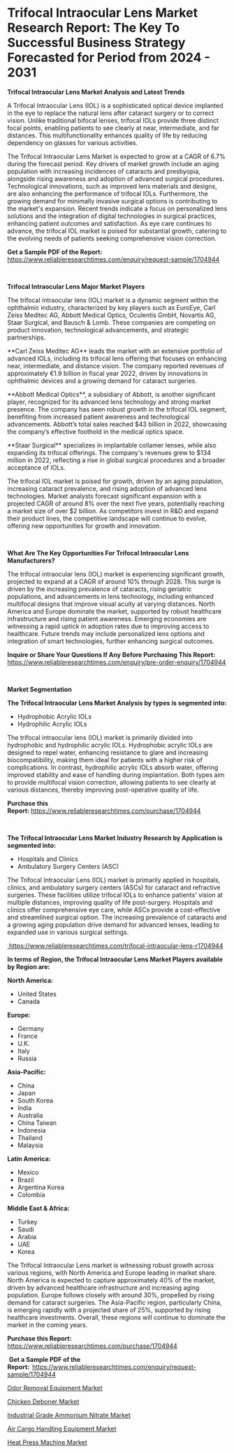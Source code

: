 <p><h1>Trifocal Intraocular Lens Market Research Report: The Key To Successful Business Strategy Forecasted for Period from 2024 - 2031</h1></p><p><strong>Trifocal Intraocular Lens Market Analysis and Latest Trends</strong></p>
<p><p>A Trifocal Intraocular Lens (IOL) is a sophisticated optical device implanted in the eye to replace the natural lens after cataract surgery or to correct vision. Unlike traditional bifocal lenses, trifocal IOLs provide three distinct focal points, enabling patients to see clearly at near, intermediate, and far distances. This multifunctionality enhances quality of life by reducing dependency on glasses for various activities.</p><p>The Trifocal Intraocular Lens Market is expected to grow at a CAGR of 6.7% during the forecast period. Key drivers of market growth include an aging population with increasing incidences of cataracts and presbyopia, alongside rising awareness and adoption of advanced surgical procedures. Technological innovations, such as improved lens materials and designs, are also enhancing the performance of trifocal IOLs. Furthermore, the growing demand for minimally invasive surgical options is contributing to the market's expansion. Recent trends indicate a focus on personalized lens solutions and the integration of digital technologies in surgical practices, enhancing patient outcomes and satisfaction. As eye care continues to advance, the trifocal IOL market is poised for substantial growth, catering to the evolving needs of patients seeking comprehensive vision correction.</p></p>
<p><strong>Get a Sample PDF of the Report:&nbsp;</strong> <a href="https://www.reliableresearchtimes.com/enquiry/request-sample/1704944?utm_campaign=1593&utm_medium=2&utm_source=Github&utm_content=ia&utm_term=21102024&utm_id=trifocal-intraocular-lens">https://www.reliableresearchtimes.com/enquiry/request-sample/1704944</a></p>
<p>&nbsp;</p>
<p><strong>Trifocal Intraocular Lens Major Market Players</strong></p>
<p><p>The trifocal intraocular lens (IOL) market is a dynamic segment within the ophthalmic industry, characterized by key players such as EuroEye, Carl Zeiss Meditec AG, Abbott Medical Optics, Oculentis GmbH, Novartis AG, Staar Surgical, and Bausch & Lomb. These companies are competing on product innovation, technological advancements, and strategic partnerships.</p><p>**Carl Zeiss Meditec AG** leads the market with an extensive portfolio of advanced IOLs, including its trifocal lens offering that focuses on enhancing near, intermediate, and distance vision. The company reported revenues of approximately €1.9 billion in fiscal year 2022, driven by innovations in ophthalmic devices and a growing demand for cataract surgeries.</p><p>**Abbott Medical Optics**, a subsidiary of Abbott, is another significant player, recognized for its advanced lens technology and strong market presence. The company has seen robust growth in the trifocal IOL segment, benefiting from increased patient awareness and technological advancements. Abbott’s total sales reached $43 billion in 2022, showcasing the company’s effective foothold in the medical optics space.</p><p>**Staar Surgical** specializes in implantable collamer lenses, while also expanding its trifocal offerings. The company's revenues grew to $134 million in 2022, reflecting a rise in global surgical procedures and a broader acceptance of IOLs.</p><p>The trifocal IOL market is poised for growth, driven by an aging population, increasing cataract prevalence, and rising adoption of advanced lens technologies. Market analysts forecast significant expansion with a projected CAGR of around 8% over the next five years, potentially reaching a market size of over $2 billion. As competitors invest in R&D and expand their product lines, the competitive landscape will continue to evolve, offering new opportunities for growth and innovation.</p></p>
<p>&nbsp;</p>
<p><strong>What Are The Key Opportunities For Trifocal Intraocular Lens Manufacturers?</strong></p>
<p><p>The trifocal intraocular lens (IOL) market is experiencing significant growth, projected to expand at a CAGR of around 10% through 2028. This surge is driven by the increasing prevalence of cataracts, rising geriatric populations, and advancements in lens technology, including enhanced multifocal designs that improve visual acuity at varying distances. North America and Europe dominate the market, supported by robust healthcare infrastructure and rising patient awareness. Emerging economies are witnessing a rapid uptick in adoption rates due to improving access to healthcare. Future trends may include personalized lens options and integration of smart technologies, further enhancing surgical outcomes.</p></p>
<p><strong>Inquire or Share Your Questions If Any Before Purchasing This Report:</strong> <a href="https://www.reliableresearchtimes.com/enquiry/pre-order-enquiry/1704944?utm_campaign=1593&utm_medium=2&utm_source=Github&utm_content=ia&utm_term=21102024&utm_id=trifocal-intraocular-lens">https://www.reliableresearchtimes.com/enquiry/pre-order-enquiry/1704944</a></p>
<p>&nbsp;</p>
<p><strong>Market Segmentation</strong></p>
<p><strong>The Trifocal Intraocular Lens Market Analysis by types is segmented into:</strong></p>
<p><ul><li>Hydrophobic Acrylic IOLs</li><li>Hydrophilic Acrylic IOLs</li></ul></p>
<p><p>The trifocal intraocular lens (IOL) market is primarily divided into hydrophobic and hydrophilic acrylic IOLs. Hydrophobic acrylic IOLs are designed to repel water, enhancing resistance to glare and increasing biocompatibility, making them ideal for patients with a higher risk of complications. In contrast, hydrophilic acrylic IOLs absorb water, offering improved stability and ease of handling during implantation. Both types aim to provide multifocal vision correction, allowing patients to see clearly at various distances, thereby improving post-operative quality of life.</p></p>
<p><strong>Purchase this Report:&nbsp;</strong><a href="https://www.reliableresearchtimes.com/purchase/1704944?utm_campaign=1593&utm_medium=2&utm_source=Github&utm_content=ia&utm_term=21102024&utm_id=trifocal-intraocular-lens">https://www.reliableresearchtimes.com/purchase/1704944</a></p>
<p>&nbsp;</p>
<p><strong>The Trifocal Intraocular Lens Market Industry Research by Application is segmented into:</strong></p>
<p><ul><li>Hospitals and Clinics</li><li>Ambulatory Surgery Centers (ASC)</li></ul></p>
<p><p>The Trifocal Intraocular Lens (IOL) market is primarily applied in hospitals, clinics, and ambulatory surgery centers (ASCs) for cataract and refractive surgeries. These facilities utilize trifocal IOLs to enhance patients' vision at multiple distances, improving quality of life post-surgery. Hospitals and clinics offer comprehensive eye care, while ASCs provide a cost-effective and streamlined surgical option. The increasing prevalence of cataracts and a growing aging population drive demand for advanced lenses, leading to expanded use in various surgical settings.</p></p>
<p><a href="https://www.reliableresearchtimes.com/trifocal-intraocular-lens-r1704944?utm_campaign=1593&utm_medium=2&utm_source=Github&utm_content=ia&utm_term=21102024&utm_id=trifocal-intraocular-lens">&nbsp;https://www.reliableresearchtimes.com/trifocal-intraocular-lens-r1704944</a></p>
<p><strong>In terms of Region, the Trifocal Intraocular Lens Market Players available by Region are:</strong></p>
<p>
    <p> <strong> North America: </strong>
        <ul>
            <li>United States</li>
            <li>Canada</li>
        </ul>
        </p> 
    <p> <strong> Europe: </strong>
        <ul>
            <li>Germany</li>
            <li>France</li>
            <li>U.K.</li>
            <li>Italy</li>
            <li>Russia</li>
        </ul>
        </p> 
    <p> <strong> Asia-Pacific: </strong>
        <ul>
            <li>China</li>
            <li>Japan</li>
            <li>South Korea</li>
            <li>India</li>
            <li>Australia</li>
            <li>China Taiwan</li>
            <li>Indonesia</li>
            <li>Thailand</li>
            <li>Malaysia</li>
        </ul>
        </p> 
    <p> <strong> Latin America: </strong>
        <ul>
            <li>Mexico</li>
            <li>Brazil</li>
            <li>Argentina Korea</li>
            <li>Colombia</li>
        </ul>
        </p> 
    <p> <strong> Middle East & Africa: </strong>
        <ul>
            <li>Turkey</li>
            <li>Saudi</li>
            <li>Arabia</li>
            <li>UAE</li>
            <li>Korea</li>
        </ul>
    </p>
    </p>
<p><p>The Trifocal Intraocular Lens market is witnessing robust growth across various regions, with North America and Europe leading in market share. North America is expected to capture approximately 40% of the market, driven by advanced healthcare infrastructure and increasing aging population. Europe follows closely with around 30%, propelled by rising demand for cataract surgeries. The Asia-Pacific region, particularly China, is emerging rapidly with a projected share of 25%, supported by rising healthcare investments. Overall, these regions will continue to dominate the market in the coming years.</p></p>
<p><strong>Purchase this Report: </strong><a href="https://www.reliableresearchtimes.com/purchase/1704944?utm_campaign=1593&utm_medium=2&utm_source=Github&utm_content=ia&utm_term=21102024&utm_id=trifocal-intraocular-lens">https://www.reliableresearchtimes.com/purchase/1704944</a></p>
<p>&nbsp;<strong>Get a Sample PDF of the Report:&nbsp;&nbsp;</strong><a href="https://www.reliableresearchtimes.com/enquiry/request-sample/1704944?utm_campaign=1593&utm_medium=2&utm_source=Github&utm_content=ia&utm_term=21102024&utm_id=trifocal-intraocular-lens">https://www.reliableresearchtimes.com/enquiry/request-sample/1704944</a></p>
<p><strong></strong></p>
<p><p><a href="https://www.linkedin.com/pulse/odor-removal-equipment-market-research-report-2024-2031-dataveil-tfaze?utm_campaign=1593&utm_medium=2&utm_source=Github&utm_content=ia&utm_term=21102024&utm_id=trifocal-intraocular-lens">Odor Removal Equipment Market</a></p><p><a href="https://www.linkedin.com/pulse/chicken-deboner-market-regional-outlook-competition-2024-2031-00tge?utm_campaign=1593&utm_medium=2&utm_source=Github&utm_content=ia&utm_term=21102024&utm_id=trifocal-intraocular-lens">Chicken Deboner Market</a></p><p><a href="https://github.com/AshikRahman665/Market-Research-Report-List-1/blob/main/industrial-grade-ammonium-nitrate-market.md?utm_campaign=1593&utm_medium=2&utm_source=Github&utm_content=ia&utm_term=21102024&utm_id=trifocal-intraocular-lens">Industrial Grade Ammonium Nitrate Market</a></p><p><a href="https://www.linkedin.com/pulse/global-air-cargo-handling-equipment-market-opportunities-forecast-tiste?utm_campaign=1593&utm_medium=2&utm_source=Github&utm_content=ia&utm_term=21102024&utm_id=trifocal-intraocular-lens">Air Cargo Handling Equipment Market</a></p><p><a href="https://www.linkedin.com/pulse/heat-press-machine-market-forecast-global-trends-analysis-y7vse?utm_campaign=1593&utm_medium=2&utm_source=Github&utm_content=ia&utm_term=21102024&utm_id=trifocal-intraocular-lens">Heat Press Machine Market</a></p></p>